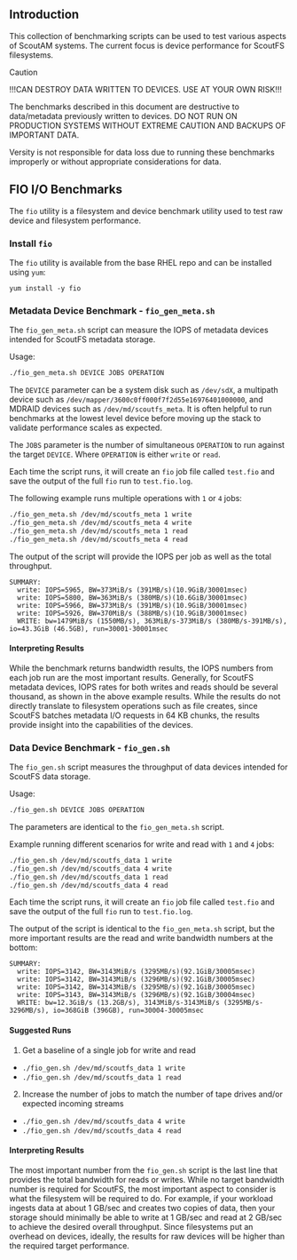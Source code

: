## Introduction ##

This collection of benchmarking scripts can be used to test various aspects of ScoutAM systems. The current focus is device performance for ScoutFS filesystems.

> [!CAUTION]
>
> !!!CAN DESTROY DATA WRITTEN TO DEVICES. USE AT YOUR OWN RISK!!!
>
> The benchmarks described in this document are destructive to data/metadata previously written to devices. DO NOT RUN ON PRODUCTION SYSTEMS WITHOUT EXTREME CAUTION AND BACKUPS OF IMPORTANT DATA.
>
> Versity is not responsible for data loss due to running these benchmarks improperly or without appropriate considerations for data.

## FIO I/O Benchmarks ##

The `fio` utility is a filesystem and device benchmark utility used to test raw device and filesystem performance.

### Install `fio` ###

The `fio` utility is available from the base RHEL repo and can be installed using `yum`:

```Shell
yum install -y fio
```

### Metadata Device Benchmark - `fio_gen_meta.sh` ###

The `fio_gen_meta.sh` script can measure the IOPS of metadata devices intended for ScoutFS metadata storage.

Usage:

```bash
./fio_gen_meta.sh DEVICE JOBS OPERATION
```

The `DEVICE` parameter can be a system disk such as `/dev/sdX`, a multipath device such as `/dev/mapper/3600c0ff000f7f2d55e16976401000000`, and MDRAID devices such as `/dev/md/scoutfs_meta`. It is often helpful to run benchmarks at the lowest level device before moving up the stack to validate performance scales as expected.

The `JOBS` parameter is the number of simultaneous `OPERATION` to run against the target `DEVICE`. Where `OPERATION` is either `write` or `read`.

Each time the script runs, it will create an `fio` job file called `test.fio` and save the output of the full `fio` run to `test.fio.log`.

The following example runs multiple operations with `1` or `4` jobs:

```bash
./fio_gen_meta.sh /dev/md/scoutfs_meta 1 write
./fio_gen_meta.sh /dev/md/scoutfs_meta 4 write
./fio_gen_meta.sh /dev/md/scoutfs_meta 1 read
./fio_gen_meta.sh /dev/md/scoutfs_meta 4 read
```

The output of the script will provide the IOPS per job as well as the total throughput.

```
SUMMARY:
  write: IOPS=5965, BW=373MiB/s (391MB/s)(10.9GiB/30001msec)
  write: IOPS=5800, BW=363MiB/s (380MB/s)(10.6GiB/30001msec)
  write: IOPS=5966, BW=373MiB/s (391MB/s)(10.9GiB/30001msec)
  write: IOPS=5926, BW=370MiB/s (388MB/s)(10.9GiB/30001msec)
  WRITE: bw=1479MiB/s (1550MB/s), 363MiB/s-373MiB/s (380MB/s-391MB/s), io=43.3GiB (46.5GB), run=30001-30001msec
```

#### Interpreting Results ####

While the benchmark returns bandwidth results, the IOPS numbers from each job run are the most important results. Generally, for ScoutFS metadata devices, IOPS rates for both writes and reads should be several thousand, as shown in the above example results. While the results do not directly translate to filesystem operations such as file creates, since ScoutFS batches metadata I/O requests in 64 KB chunks, the results provide insight into the capabilities of the devices.

### Data Device Benchmark - `fio_gen.sh` ###

The `fio_gen.sh` script measures the throughput of data devices intended for ScoutFS data storage.

Usage:

```bash
./fio_gen.sh DEVICE JOBS OPERATION
```

The parameters are identical to the `fio_gen_meta.sh` script.

Example running different scenarios for write and read with `1` and `4` jobs:

```bash
./fio_gen.sh /dev/md/scoutfs_data 1 write
./fio_gen.sh /dev/md/scoutfs_data 4 write
./fio_gen.sh /dev/md/scoutfs_data 1 read
./fio_gen.sh /dev/md/scoutfs_data 4 read
```

Each time the script runs, it will create an `fio` job file called `test.fio` and save the output of the full `fio` run to `test.fio.log`.

The output of the script is identical to the `fio_gen_meta.sh` script, but the more important results are the read and write bandwidth numbers at the bottom:

```
SUMMARY:
  write: IOPS=3142, BW=3143MiB/s (3295MB/s)(92.1GiB/30005msec)
  write: IOPS=3142, BW=3143MiB/s (3296MB/s)(92.1GiB/30005msec)
  write: IOPS=3142, BW=3143MiB/s (3295MB/s)(92.1GiB/30005msec)
  write: IOPS=3143, BW=3143MiB/s (3296MB/s)(92.1GiB/30004msec)
  WRITE: bw=12.3GiB/s (13.2GB/s), 3143MiB/s-3143MiB/s (3295MB/s-3296MB/s), io=368GiB (396GB), run=30004-30005msec
```

#### Suggested Runs ####

1. Get a baseline of a single job for write and read
  - `./fio_gen.sh /dev/md/scoutfs_data 1 write`
  - `./fio_gen.sh /dev/md/scoutfs_data 1 read`
2. Increase the number of jobs to match the number of tape drives and/or expected incoming streams
  - `./fio_gen.sh /dev/md/scoutfs_data 4 write`
  - `./fio_gen.sh /dev/md/scoutfs_data 4 read`

#### Interpreting Results ####

The most important number from the `fio_gen.sh` script is the last line that provides the total bandwidth for reads or writes. While no target bandwidth number is required for ScoutFS, the most important aspect to consider is what the filesystem will be required to do. For example, if your workload ingests data at about 1 GB/sec and creates two copies of data, then your storage should minimally be able to write at 1 GB/sec and read at 2 GB/sec to achieve the desired overall throughput. Since filesystems put an overhead on devices, ideally, the results for raw devices will be higher than the required target performance.
